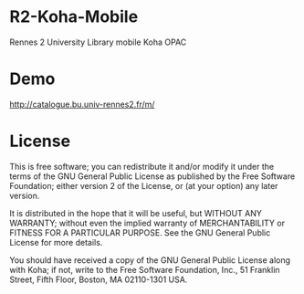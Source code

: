 R2-Koha-Mobile
==============

Rennes 2 University Library mobile Koha OPAC

Demo
=============
http://catalogue.bu.univ-rennes2.fr/m/

License
=============

This is free software; you can redistribute it and/or modify it under the
terms of the GNU General Public License as published by the Free Software
Foundation; either version 2 of the License, or (at your option) any later
version.

It is distributed in the hope that it will be useful, but WITHOUT ANY
WARRANTY; without even the implied warranty of MERCHANTABILITY or FITNESS FOR
A PARTICULAR PURPOSE.  See the GNU General Public License for more details.

You should have received a copy of the GNU General Public License along
with Koha; if not, write to the Free Software Foundation, Inc.,
51 Franklin Street, Fifth Floor, Boston, MA 02110-1301 USA.
